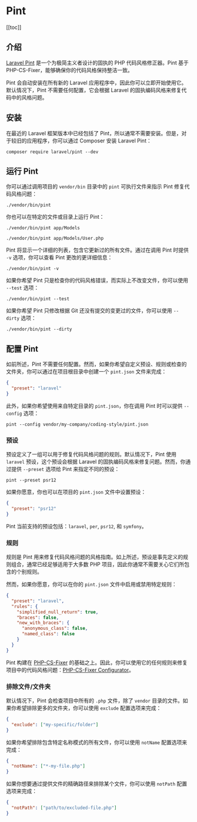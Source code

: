 # Pint

[[toc]]

## 介绍

[Laravel Pint](https://github.com/laravel/pint) 是一个为极简主义者设计的固执的 PHP 代码风格修正器。Pint 基于 PHP-CS-Fixer，能够确保你的代码风格保持整洁一致。

Pint 会自动安装在所有新的 Laravel 应用程序中，因此你可以立即开始使用它。默认情况下，Pint 不需要任何配置，它会根据 Laravel 的固执编码风格来修复代码中的风格问题。

## 安装

在最近的 Laravel 框架版本中已经包括了 Pint，所以通常不需要安装。但是，对于较旧的应用程序，你可以通过 Composer 安装 Laravel Pint：

```shell
composer require laravel/pint --dev
```

## 运行 Pint

你可以通过调用项目的 `vendor/bin` 目录中的 `pint` 可执行文件来指示 Pint 修复代码风格问题：

```shell
./vendor/bin/pint
```

你也可以在特定的文件或目录上运行 Pint：

```shell
./vendor/bin/pint app/Models

./vendor/bin/pint app/Models/User.php
```

Pint 将显示一个详细的列表，包含它更新过的所有文件。通过在调用 Pint 时提供 `-v` 选项，你可以查看 Pint 更改的更详细信息：

```shell
./vendor/bin/pint -v
```

如果你希望 Pint 只是检查你的代码风格错误，而实际上不改变文件，你可以使用 `--test` 选项：

```shell
./vendor/bin/pint --test
```

如果你希望 Pint 只修改根据 Git 还没有提交的变更过的文件，你可以使用 `--dirty` 选项：

```shell
./vendor/bin/pint --dirty
```

## 配置 Pint

如前所述，Pint 不需要任何配置。然而，如果你希望自定义预设、规则或检查的文件夹，你可以通过在项目根目录中创建一个 `pint.json` 文件来完成：

```json
{
  "preset": "laravel"
}
```

此外，如果你希望使用来自特定目录的 `pint.json`，你在调用 Pint 时可以提供 `--config` 选项：

```shell
pint --config vendor/my-company/coding-style/pint.json
```

### 预设

预设定义了一组可以用于修复代码风格问题的规则。默认情况下，Pint 使用 `laravel` 预设，这个预设会根据 Laravel 的固执编码风格来修复问题。然而，你通过提供 `--preset` 选项给 Pint 来指定不同的预设：

```shell
pint --preset psr12
```

如果你愿意，你也可以在项目的 `pint.json` 文件中设置预设：

```json
{
  "preset": "psr12"
}
```

Pint 当前支持的预设包括：`laravel`, `per`, `psr12`, 和 `symfony`。

### 规则

规则是 Pint 用来修复代码风格问题的风格指南。如上所述，预设是事先定义的规则组合，通常已经足够适用于大多数 PHP 项目，因此你通常不需要关心它们所包含的个别规则。

然而，如果你愿意，你可以在你的 `pint.json` 文件中启用或禁用特定规则：

```json
{
  "preset": "laravel",
  "rules": {
    "simplified_null_return": true,
    "braces": false,
    "new_with_braces": {
      "anonymous_class": false,
      "named_class": false
    }
  }
}
```

Pint 构建在 [PHP-CS-Fixer](https://github.com/FriendsOfPHP/PHP-CS-Fixer) 的基础之上。因此，你可以使用它的任何规则来修复项目中的代码风格问题：[PHP-CS-Fixer Configurator](https://mlocati.github.io/php-cs-fixer-configurator)。

### 排除文件/文件夹

默认情况下，Pint 会检查项目中所有的 `.php` 文件，除了 `vendor` 目录的文件。如果你希望排除更多的文件夹，你可以使用 `exclude` 配置选项来完成：

```json
{
  "exclude": ["my-specific/folder"]
}
```

如果你希望排除包含特定名称模式的所有文件，你可以使用 `notName` 配置选项来完成：

```json
{
  "notName": ["*-my-file.php"]
}
```

如果你想要通过提供文件的精确路径来排除某个文件，你可以使用 `notPath` 配置选项来完成：

```json
{
  "notPath": ["path/to/excluded-file.php"]
}
```
